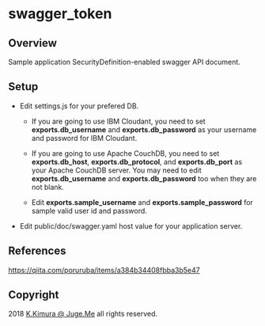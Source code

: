 # swagger_token


## Overview

Sample application SecurityDefinition-enabled swagger API document.


## Setup

- Edit settings.js for your prefered DB.

    - If you are going to use IBM Cloudant, you need to set **exports.db_username** and **exports.db_password** as your username and password for IBM Cloudant.

    - If you are going to use Apache CouchDB, you need to set **exports.db_host**, **exports.db_protocol**, and **exports.db_port** as your Apache CouchDB server. You may need to edit **exports.db_username** and **exports.db_password** too when they are not blank.

    - Edit **exports.sample_username** and **exports.sample_password** for sample valid user id and password.

- Edit public/doc/swagger.yaml host value for your application server.


## References

https://qiita.com/poruruba/items/a384b34408fbba3b5e47


## Copyright

2018 [K.Kimura @ Juge.Me](https://github.com/dotnsf) all rights reserved.
